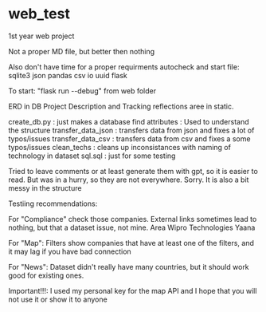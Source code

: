 # web_test
1st year web project


Not a proper MD file, but better then nothing

Also don't have time for a proper requirments autocheck and start file: sqlite3 json pandas csv io uuid flask

To start: "flask run --debug" from web folder

ERD in DB Project Description and Tracking reflections aree in static.

create_db.py : just makes a database find attributes : Used to understand the structure transfer_data_json : transfers data from json and fixes a lot of typos/issues transfer_data_csv : transfers data from csv and fixes a some typos/issues clean_techs : cleans up inconsistances with naming of technology in dataset sql.sql : just for some testing

Tried to leave comments or at least generate them with gpt, so it is easier to read. But was in a hurry, so they are not everywhere. Sorry. It is also a bit messy in the structure

Testiing recommendations:

For "Compliance" check those companies. External links sometimes lead to nothing, but that a dataset issue, not mine. Area Wipro Technologies Yaana

For "Map": Filters show companies that have at least one of the filters, and it may lag if you have bad connection

For "News": Dataset didn't really have many countries, but it should work good for existing ones.

Important!!!: I used my personal key for the map API and I hope that you will not use it or show it to anyone
